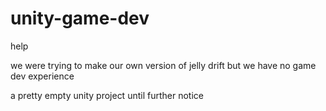 # unity-game-dev

help

we were trying to make our own version of jelly drift but we have no game dev experience

a pretty empty unity project until further notice
